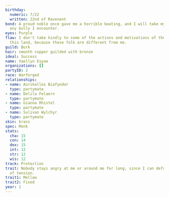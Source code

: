 ```yaml
---
birthday:
  numeric: 7/22
  written: 22nd of Ravenent
bond: A proud noble once gave me a horrible beating, and I will take my revenge on
  any bully I encounter.
eyes: Purple
flaw: I don't take kindly to some of the actions and motivations of the people of
  this land, because these folk are different from me.
guild: Burk
hair: smooth copper guilded with bronze
ideal: Success
name: Vaellyn Esyae
organizations: []
partyID: 2
race: Warforged
relationships:
- name: Aurikallos Biafyndar
  type: partymate
- name: Delila Felaern
  type: partymate
- name: Gianna Rhistel
  type: partymate
- name: Sulivan Wylchyr
  type: partymate
skin: brass
spec: Monk
stats:
  cha: 15
  con: 14
  dex: 15
  int: 12
  str: 12
  wis: 12
track: Protection
trait: Nobody stays angry at me or around me for long, since I can defuse any amount
  of tension.
trait1: Mellow
trait2: Fixed
year: 1
---
```


